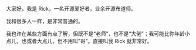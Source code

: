 大家好，我是 Rick，一名开源爱好者，业余开源布道师。

我和很多人一样，是非常普通的。

我也许在某些方面有点了解，但既不是“老师”，也不是“大佬”；我可能比你年龄小点儿，也或者大点儿，但不用叫”哥“。直接叫我 Rick 就非常好。
